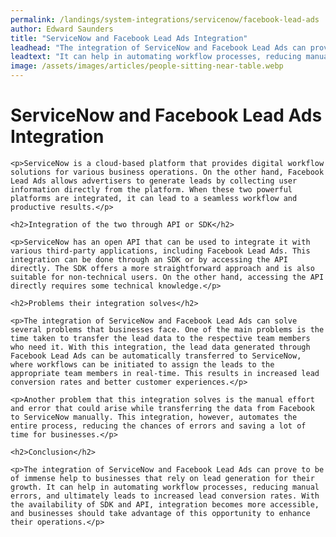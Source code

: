 ```yaml
---
permalink: /landings/system-integrations/servicenow/facebook-lead-ads
author: Edward Saunders
title: "ServiceNow and Facebook Lead Ads Integration"
leadhead: "The integration of ServiceNow and Facebook Lead Ads can prove to be of immense help to businesses that rely on lead generation for their growth"
leadtext: "It can help in automating workflow processes, reducing manual errors, and ultimately leads to increased lead conversion rates. With the availability of SDK and API, integration becomes more accessible, and businesses should take advantage of this opportunity to enhance their operations."
image: /assets/images/articles/people-sitting-near-table.webp
---
```

<div class="arttext">
	<h1>ServiceNow and Facebook Lead Ads Integration</h1>

	<p>ServiceNow is a cloud-based platform that provides digital workflow solutions for various business operations. On the other hand, Facebook Lead Ads allows advertisers to generate leads by collecting user information directly from the platform. When these two powerful platforms are integrated, it can lead to a seamless workflow and productive results.</p>

	<h2>Integration of the two through API or SDK</h2>

	<p>ServiceNow has an open API that can be used to integrate it with various third-party applications, including Facebook Lead Ads. This integration can be done through an SDK or by accessing the API directly. The SDK offers a more straightforward approach and is also suitable for non-technical users. On the other hand, accessing the API directly requires some technical knowledge.</p>

	<h2>Problems their integration solves</h2>

	<p>The integration of ServiceNow and Facebook Lead Ads can solve several problems that businesses face. One of the main problems is the time taken to transfer the lead data to the respective team members who need it. With this integration, the lead data generated through Facebook Lead Ads can be automatically transferred to ServiceNow, where workflows can be initiated to assign the leads to the appropriate team members in real-time. This results in increased lead conversion rates and better customer experiences.</p>

	<p>Another problem that this integration solves is the manual effort and error that could arise while transferring the data from Facebook to ServiceNow manually. This integration, however, automates the entire process, reducing the chances of errors and saving a lot of time for businesses.</p>

	<h2>Conclusion</h2>

	<p>The integration of ServiceNow and Facebook Lead Ads can prove to be of immense help to businesses that rely on lead generation for their growth. It can help in automating workflow processes, reducing manual errors, and ultimately leads to increased lead conversion rates. With the availability of SDK and API, integration becomes more accessible, and businesses should take advantage of this opportunity to enhance their operations.</p>

</div>